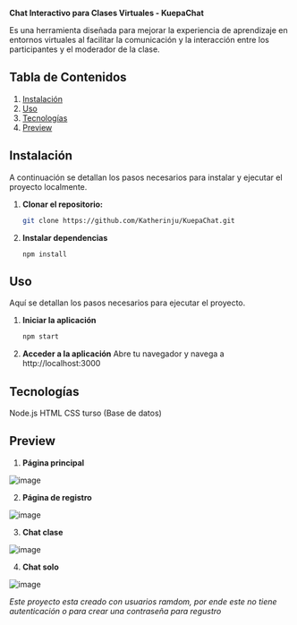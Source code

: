 **Chat Interactivo para Clases Virtuales - KuepaChat**

Es una herramienta diseñada para mejorar la experiencia de aprendizaje en entornos virtuales al facilitar la comunicación y la interacción entre los participantes y el moderador de la clase. 

## Tabla de Contenidos

1. [Instalación](#instalación)
2. [Uso](#uso)
3. [Tecnologías](#tecnologías)
4. [Preview](#Preview)

## Instalación

A continuación se detallan los pasos necesarios para instalar y ejecutar el proyecto localmente.

1. **Clonar el repositorio:**
      ```bash
   git clone https://github.com/Katherinju/KuepaChat.git
2. **Instalar dependencias**
     ```npm
     npm install

## Uso

Aquí se detallan los pasos necesarios para ejecutar el proyecto.

1. **Iniciar la aplicación**
    ```bash
    npm start

2. **Acceder a la aplicación**
Abre tu navegador y navega a http://localhost:3000

## Tecnologías
Node.js
HTML
CSS
turso (Base de datos)

## Preview
1. **Página principal**
   
![image](https://github.com/Katherinju/KuepaChat/assets/66140658/0c8376ff-171d-40d0-a227-1baabdb1f899)

2. **Página de registro**

![image](https://github.com/Katherinju/KuepaChat/assets/66140658/f91bd055-39d2-4e0d-a2a5-7998033492eb)

3. **Chat clase**

![image](https://github.com/Katherinju/KuepaChat/assets/66140658/47e01eaa-96b1-4a7d-8b61-ae462f145a50)

4. **Chat solo**

![image](https://github.com/Katherinju/KuepaChat/assets/66140658/05412e3c-af56-42d8-b95c-7e87d3f2b64e)

*Este proyecto esta creado con usuarios ramdom, por ende este no tiene autenticación o para crear una contraseña para regustro*




  
   
